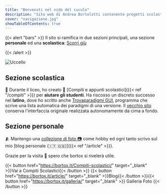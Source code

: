 ```yaml
--- 
title: "Benvenuti nel nido del cuculo"
description: "Sito web di Andrea Bortolotti contenente progetti scolastici su compiti ed appunti come articoli su computer e tecnologia"
cover: "navigazione.jpg"
showTableOfContents: true
---
```




{{< alert "bars" >}}
Il sito si ramifica in due sezioni principali, una sezione **personale** ed una **scolastica**: <a href="#sezione-scolastica" >Scorri giù</a>

{{< /alert >}}


![Uccello](navigazione.jpg)




## Sezione scolastica

:school: Durante il liceo, ho creato :school_satchel: [Compiti e appunti scolastici]({{< ref "/compiti" >}}) per **aiutare gli studenti**. Ha riscosso un discreto successo nel **latino**, dove ho scritto anche <a target="_blank" href="https://bortox.it/trovaparadigmi/"> Trovaparadigmi GUI</a>, programma che scrive una lista automatica dei paradigmi di una versione. Il <a target="_blank" href="https://bortox.it/Compiti-scolastici/"> vecchio sito </a> conserva l'interfaccia originale realizzata autonomamente da cima a fondo.



## Sezione personale

:people_hugging: Mantengo una  <a target="_blank" href="https://bortox.it/galleria/"> collezione di foto 📷</a> come hobby ed ogni tanto scrivo sul mio [blog personale (:it: :uk:)]({{< ref "/article" >}}). 

Grazie per la visita :clap: spero che bortox si rivelerà utile. 

{{< button href="https://bortox.it/Compiti-scolastici/" target="_blank" >}}Vai a Compiti Scolastici{{< /button >}}
{{< button href="https://bortox.it/article/" target="_blank" >}}Blog{{< /button >}}{{< button href="https://bortox.it/galleria/" target="_blank" >}}
Galleria Foto
{{< /button >}}

